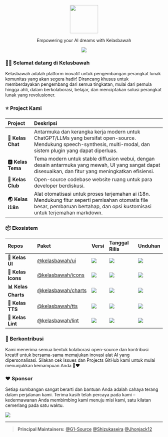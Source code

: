 <a name="readme-top"></a>

<div align="center">

<picture>
  <source media="(prefers-color-scheme: dark)" srcset="https://raw.githubusercontent.com/Kelasbawah-official/.github/main/src/KELASBAWAH1.png">
  <img height="90" src="https://raw.githubusercontent.com/Kelasbawah-official/.github/main/src/KELASBAWAH2.png">
</picture>

Empowering your AI dreams with Kelasbawah

![](https://raw.githubusercontent.com/Kelasbawah-official/.github/main/src/rainbow.png)

</div>

### 👋🏻 Selamat datang di Kelasbawah

Kelasbawah adalah platform inovatif untuk pengembangan perangkat lunak komunitas yang akan segera hadir! Dirancang khusus untuk memberdayakan pengembang dari semua tingkatan, mulai dari pemula hingga ahli, dalam berkolaborasi, belajar, dan menciptakan solusi perangkat lunak yang revolusioner.

### ⭐️ Project Kami

| Project                                      | Deskripsi                                                                                                                                                                                                                                                                                                    |
| :------------------------------------------ | :----------------------------------------------------------------------------------------------------------------------------------------------------------------------------------------------------------------------------------------------------------------------------------------------------------- |
| **🤯 Kelas Chat**                           | Antarmuka dan kerangka kerja modern untuk ChatGPT/LLMs yang bersifat open-source. Mendukung speech-synthesis, multi-modal, dan sistem plugin yang dapat diperluas.                                                        |
| **🅰️ Kelas Tema**                          | Tema modern untuk stable diffusion webui, dengan desain antarmuka yang mewah, UI yang sangat dapat disesuaikan, dan fitur yang meningkatkan efisiensi.                                                                                                                                                        |
| **🧸 Kelas Club**                          | Open-source codebase website ruang untuk para developer berdiskusi.                                                                                                                 |
| **🌏 Kelas i18n**                           | Alat otomatisasi untuk proses terjemahan ai i18n. Mendukung fitur seperti pemisahan otomatis file besar, pembaruan bertahap, dan opsi kustomisasi untuk terjemahan markdown.                                                                                                                                   |

### 📦 Ekosistem

| Repos                                    | Paket                               | Versi                                     | Tanggal Rilis           | Unduhan                    |
| :--------------------------------------- | :---------------------------------- | :---------------------------------------- | :---------------------- | :------------------------- |
| **🍭 Kelas UI**                          | [@kelasbawah/ui][kelas-ui-link]     | [![][kelas-ui-shield]][kelas-ui-link]     | ![][kelas-ui-date]      | ![][kelas-ui-downloads]    |
| **🥨 Kelas Icons**                       | [@kelasbawah/icons][kelas-icons-link] | [![][kelas-icons-shield]][kelas-icons-link] | ![][kelas-icons-date]   | ![][kelas-icons-downloads] |
| **📊 Kelas Charts**                      | [@kelasbawah/charts][kelas-charts-link] | [![][kelas-charts-shield]][kelas-charts-link] | ![][kelas-charts-date] | ![][kelas-charts-downloads] |
| **🎤 Kelas TTS**                         | [@kelasbawah/tts][kelas-tts-link]   | [![][kelas-tts-shield]][kelas-tts-link]   | ![][kelas-tts-date]     | ![][kelas-tts-downloads]   |
| **📐 Kelas Lint**                        | [@kelasbawah/lint][kelas-lint-link] | [![][kelas-lint-shield]][kelas-lint-link] | ![][kelas-lint-date]    | ![][kelas-lint-downloads]  |

### 🤝 Berkontribusi

Kami menerima semua bentuk kolaborasi open-source dan kontribusi kreatif untuk bersama-sama memajukan inovasi alat AI yang dipersonalisasi. Silakan cek Issues dan Projects GitHub kami untuk mulai menunjukkan kemampuan Anda 🤝❤️

### ❤️ Sponsor

Setiap sumbangan sangat berarti dan bantuan Anda adalah cahaya terang dalam perjalanan kami. Terima kasih telah percaya pada kami – kedermawanan Anda membimbing kami menuju misi kami, satu kilatan cemerlang pada satu waktu.

<a href="https://opencollective.com/kelasbawah" target="_blank">
  <picture>
    <source media="(prefers-color-scheme: dark)" srcset="https://github.com/kelasbawah-official/.github/blob/main/static/sponsor-dark.png?raw=true">
    <img src="https://github.com/kelasbawah-official/.github/blob/main/static/sponsor-light.png?raw=true">
  </picture>
</a>

---

> **Principal Maintainers:** [@G1-Source](https://github.com/G1-Source) [@Shizukaseira](https://github.com/Shizukaseira) [@Jhonjack12](https://github.com/jhonjack12)

<!-- LINK GROUP -->

[kelas-ui-link]: https://www.npmjs.com/package/@kelasbawah/ui
[kelas-ui-shield]: https://img.shields.io/npm/v/@kelasbawah/ui?color=369eff&labelColor=black&logo=npm&logoColor=white&style=flat-square
[kelas-ui-date]: https://img.shields.io/github/release-date/kelasbawah/kelas-ui?labelColor=black&style=flat-square
[kelas-ui-downloads]: https://img.shields.io/npm/dt/@kelasbawah/ui?color=8ae8ff&labelColor=black&logo=npm&logoColor=white&style=flat-square
[kelas-icons-link]: https://www.npmjs.com/package/@kelasbawah/icons
[kelas-icons-shield]: https://img.shields.io/npm/v/@kelasbawah/icons?color=369eff&labelColor=black&logo=npm&logoColor=white&style=flat-square
[kelas-icons-date]: https://img.shields.io/github/release-date/kelasbawah/kelas-icons?labelColor=black&style=flat-square
[kelas-icons-downloads]: https://img.shields.io/npm/dt/@kelasbawah/icons?color=8ae8ff&labelColor=black&logo=npm&logoColor=white&style=flat-square
[kelas-charts-link]: https://www.npmjs.com/package/@kelasbawah/charts
[kelas-charts-shield]: https://img.shields.io/npm/v/@kelasbawah/charts?color=369eff&labelColor=black&logo=npm&logoColor=white&style=flat-square
[kelas-charts-date]: https://img.shields.io/github/release-date/kelasbawah/kelas-charts?labelColor=black&style=flat-square
[kelas-charts-downloads]: https://img.shields.io/npm/dt/@kelasbawah/charts?color=8ae8ff&labelColor=black&logo=npm&logoColor=white&style=flat-square
[kelas-tts-link]: https://www.npmjs.com/package/@kelasbawah/tts
[kelas-tts-shield]: https://img.shields.io/npm/v/@kelasbawah/tts?color=369eff&labelColor=black&logo=npm&logoColor=white&style=flat-square
[kelas-tts-date]: https://img.shields.io/github/release-date/kelasbawah/kelas-tts?labelColor=black&style=flat-square
[kelas-tts-downloads]: https://img.shields.io/npm/dt/@kelasbawah/tts?color=8ae8ff&labelColor=black&logo=npm&logoColor=white&style=flat-square
[kelas-lint-link]: https://www.npmjs.com/package/@kelasbawah/lint
[kelas-lint-shield]: https://img.shields.io/npm/v/@kelasbawah/lint?color=369eff&labelColor=black&logo=npm&logoColor=white&style=flat-square
[kelas-lint-date]: https://img.shields.io/github/release-date/kelasbawah/kelas-lint?labelColor=black&style=flat-square
[kelas-lint-downloads]: https://img.shields.io/npm/dt/@kelasbawah/lint?color=8ae8ff&labelColor=black&logo=npm&logoColor=white&style=flat-square
